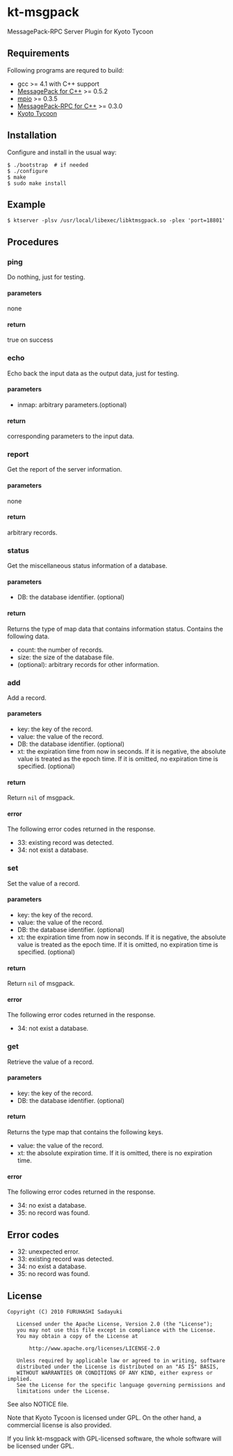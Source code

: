 kt-msgpack
==========
MessagePack-RPC Server Plugin for Kyoto Tycoon



## Requirements

Following programs are requred to build:

  - gcc >= 4.1 with C++ support
  - [MessagePack for C++](http://msgpack.org/) >= 0.5.2
  - [mpio](http://github.com/frsyuki/mpio) >= 0.3.5
  - [MessagePack-RPC for C++](http://msgpack.org/) >= 0.3.0
  - [Kyoto Tycoon](http://fallabs.com/kyototycoon/)



## Installation

Configure and install in the usual way:

    $ ./bootstrap  # if needed
    $ ./configure
    $ make
    $ sudo make install



## Example

    $ ktserver -plsv /usr/local/libexec/libktmsgpack.so -plex 'port=18801'



## Procedures

### ping
Do nothing, just for testing.

#### parameters
none

#### return
true on success


### echo
Echo back the input data as the output data, just for testing.

#### parameters
- inmap: arbitrary parameters.(optional) 

#### return
corresponding parameters to the input data.


### report
Get the report of the server information.

#### parameters
none

#### return
arbitrary records.


### status
Get the miscellaneous status information of a database.

#### parameters
- DB: the database identifier. (optional)

#### return
Returns the type of map data that contains information status.
Contains the following data.

- count: the number of records.
- size: the size of the database file.
- (optional): arbitrary records for other information.


### add
Add a record.

#### parameters
- key: the key of the record.
- value: the value of the record.
- DB: the database identifier. (optional)
- xt: the expiration time from now in seconds. If it is negative, the absolute value is treated as the epoch time. If it is omitted, no expiration time is specified. (optional)

#### return
Return `nil` of msgpack.

#### error
The following error codes returned in the response.
- 33: existing record was detected.
- 34: not exist a database.


### set
Set the value of a record.

#### parameters
- key: the key of the record.
- value: the value of the record.
- DB: the database identifier. (optional)
- xt: the expiration time from now in seconds. If it is negative, the absolute value is treated as the epoch time. If it is omitted, no expiration time is specified. (optional)

#### return
Return `nil` of msgpack.

#### error
The following error codes returned in the response.
- 34: not exist a database.

### get
Retrieve the value of a record.

#### parameters
- key: the key of the record.
- DB: the database identifier. (optional)

#### return
Returns the type map that contains the following keys.
- value: the value of the record. 
- xt: the absolute expiration time. If it is omitted, there is no expiration time.

#### error
The following error codes returned in the response.
- 34: no exist a database.
- 35: no record was found.


## Error codes
- 32: unexpected error.
- 33: existing record was detected.
- 34: no exist a database.
- 35: no record was found.



## License

    Copyright (C) 2010 FURUHASHI Sadayuki
    
       Licensed under the Apache License, Version 2.0 (the "License");
       you may not use this file except in compliance with the License.
       You may obtain a copy of the License at
    
           http://www.apache.org/licenses/LICENSE-2.0
    
       Unless required by applicable law or agreed to in writing, software
       distributed under the License is distributed on an "AS IS" BASIS,
       WITHOUT WARRANTIES OR CONDITIONS OF ANY KIND, either express or implied.
       See the License for the specific language governing permissions and
       limitations under the License.

See also NOTICE file.

Note that Kyoto Tycoon is licensed under GPL. On the other hand, a commercial
license is also provided.

If you link kt-msgpack with GPL-licensed software, the whole software will
be licensed under GPL.

